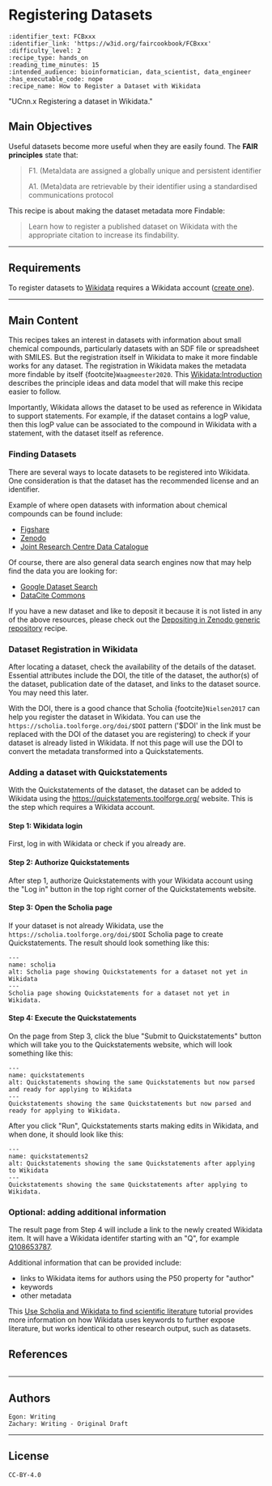 # Registering Datasets

 ````{panels_fairplus}
:identifier_text: FCBxxx
:identifier_link: 'https://w3id.org/faircookbook/FCBxxx'
:difficulty_level: 2
:recipe_type: hands_on
:reading_time_minutes: 15
:intended_audience: bioinformatician, data_scientist, data_engineer
:has_executable_code: nope
:recipe_name: How to Register a Dataset with Wikidata
```` 

"UCnn.x Registering a dataset in Wikidata."


## Main Objectives

Useful datasets become more useful when they are easily found. The **FAIR principles** state that: 

> F1. (Meta)data are assigned a globally unique and persistent identifier
> 
> A1. (Meta)data are retrievable by their identifier using a standardised communications protocol 

This recipe is about making the dataset metadata more Findable:

> Learn how to register a published dataset on Wikidata with the appropriate citation to increase its findability.

___


## Requirements

To register datasets to [Wikidata](https://www.wikidata.org/) requires a Wikidata account ([create one](https://www.wikidata.org/wiki/Special:CreateAccount)).

---


## Main Content

This recipes takes an interest in datasets with information about small chemical compounds, particularly datasets with an SDF file or spreadsheet with SMILES.
But the registration itself in Wikidata to make it more findable works for any dataset. The registration in Wikidata makes the metadata more findable by
itself {footcite}`Waagmeester2020`. This [Wikidata:Introduction](https://www.wikidata.org/wiki/Wikidata:Introduction) describes the principle ideas and data model that will make this
recipe easier to follow.

Importantly, Wikidata allows the dataset to be used as reference in Wikidata to support statements. For example, if the dataset contains a logP value,
then this logP value can be associated to the compound in Wikidata with a statement, with the dataset itself as reference.
<!-- TODO: add screenshot of example -->

### Finding Datasets

There are several ways to locate datasets to be registered into Wikidata. One consideration is that the dataset has the recommended license and an identifier.

Example of where open datasets with information about chemical compounds can be found include:

* [Figshare](https://figshare.com/)
* [Zenodo](https://zenodo.org/)
* [Joint Research Centre Data Catalogue](https://data.jrc.ec.europa.eu/dataset)

Of course, there are also general data search engines now that may help find the data you are looking for:

* [Google Dataset Search](https://datasetsearch.research.google.com/)
* [DataCite Commons](https://commons.datacite.org/)

If you have a new dataset and like to deposit it because it is not listed in any of the above resources,
please check out the [Depositing in Zenodo generic repository](https://w3id.org/faircookbook/FCB009) recipe.

<!--
TODO: add below statement when that recipe is included too:

For details related to finding datasets and determining the correct licenses, please refer to Finding Compounds. 
-->

### Dataset Registration in Wikidata

After locating a dataset, check the availability of the details of the dataset. Essential attributes include the
DOI, the title of the dataset, the author(s) of the dataset, publication date of the dataset, and links to the
dataset source. You may need this later.

With the DOI, there is a good chance that Scholia {footcite}`Nielsen2017` can help you register the dataset in Wikidata.
You can use the `https://scholia.toolforge.org/doi/$DOI` pattern ('$DOI' in the link must be replaced with the
DOI of the dataset you are registering) to check if your dataset is already listed in
Wikidata. If not this page will use the DOI to convert the metadata transformed into a Quickstatements.

### Adding a dataset with Quickstatements

With the Quickstatements of the dataset, the dataset can be added to Wikidata using
the https://quickstatements.toolforge.org/ website. This is the step which requires a Wikidata account.

#### Step 1: Wikidata login

First, log in with Wikidata or check if you already are.

#### Step 2: Authorize Quickstatements

After step 1, authorize Quickstatements with your Wikidata account using the "Log in" button
in the top right corner of the Quickstatements website.

#### Step 3: Open the Scholia page

If your dataset is not already Wikidata, use the `https://scholia.toolforge.org/doi/$DOI` Scholia
page to create Quickstatements. The result should look something like this:

```{figure} images/scholia.png
---
name: scholia
alt: Scholia page showing Quickstatements for a dataset not yet in Wikidata
---
Scholia page showing Quickstatements for a dataset not yet in Wikidata.
```

#### Step 4: Execute the Quickstatements

On the page from Step 3, click the blue "Submit to Quickstatements" button which will take you to the
Quickstatements website, which will look something like this:

```{figure} images/quickstatements.png
---
name: quickstatements
alt: Quickstatements showing the same Quickstatements but now parsed and ready for applying to Wikidata
---
Quickstatements showing the same Quickstatements but now parsed and ready for applying to Wikidata.
```

After you click "Run", Quickstatements starts making edits in Wikidata, and when done, it should look
like this:

```{figure} images/quickstatements2.png
---
name: quickstatements2
alt: Quickstatements showing the same Quickstatements after applying to Wikidata
---
Quickstatements showing the same Quickstatements after applying to Wikidata.
```

### Optional: adding additional information

The result page from Step 4 will include a link to the newly created Wikidata item. It will have
a Wikidata identifer starting with an "Q", for example [Q108653787](https://www.wikidata.org/wiki/Q108653787).

Additional information that can be provided include:

* links to Wikidata items for authors using the P50 property for "author"
* keywords
* other metadata

This [Use Scholia and Wikidata to find scientific literature](https://laurendupuis.github.io/Scholia_tutorial/)
tutorial provides more information on how Wikidata uses keywords to further expose literature,
but works identical to other research output, such as datasets.

## References

```{footbibliography}
```

---

## Authors

````{authors_fairplus}
Egon: Writing
Zachary: Writing - Original Draft
````


---

## License

````{license_fairplus}
CC-BY-4.0
````
